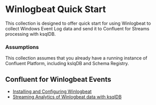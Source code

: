 # Winlogbeat Quick Start
This collection is designed to offer quick start for using Winlogbeat to collect Windows Event Log data and send it to Confluent for Streams processing with ksqlDB.

### Assumptions
This collection assumes that you already have a running instance of Confluent Platform, including kslqDB and Schema Registry.

## Confluent for Winlogbeat Events

- [Installing and Configuring Winlogbeat](https://github.com/confluentinc/cyber/blob/master/quickstart/winlogbeat/install-and-configure-winlogbeat.md)
- [Streaming Analytics of Winlogbeat data with ksqlDB](https://github.com/confluentinc/cyber/blob/bhayes/quickstart/winlogbeat/winlogbeat-ksql.md)
